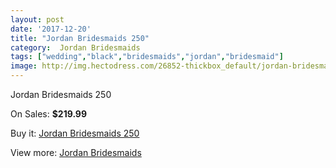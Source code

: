 ```yaml
---
layout: post
date: '2017-12-20'
title: "Jordan Bridesmaids 250"
category:  Jordan Bridesmaids
tags: ["wedding","black","bridesmaids","jordan","bridesmaid"]
image: http://img.hectodress.com/26852-thickbox_default/jordan-bridesmaids-250.jpg
---
```

Jordan Bridesmaids 250

On Sales: **$219.99**
<a href="https://www.hectodress.com/-jordan-bridesmaids/12464-jordan-bridesmaids-250.html"><amp-img layout="responsive" width="600" height="600" src="//img.hectodress.com/26852-thickbox_default/jordan-bridesmaids-250.jpg" alt="Jordan Bridesmaids 250 0" /></a>
<a href="https://www.hectodress.com/-jordan-bridesmaids/12464-jordan-bridesmaids-250.html"><amp-img layout="responsive" width="600" height="600" src="//img.hectodress.com/26853-thickbox_default/jordan-bridesmaids-250.jpg" alt="Jordan Bridesmaids 250 1" /></a>

Buy it: [Jordan Bridesmaids 250](https://www.hectodress.com/-jordan-bridesmaids/12464-jordan-bridesmaids-250.html "Jordan Bridesmaids 250")

View more: [ Jordan Bridesmaids](https://www.hectodress.com/191--jordan-bridesmaids " Jordan Bridesmaids")